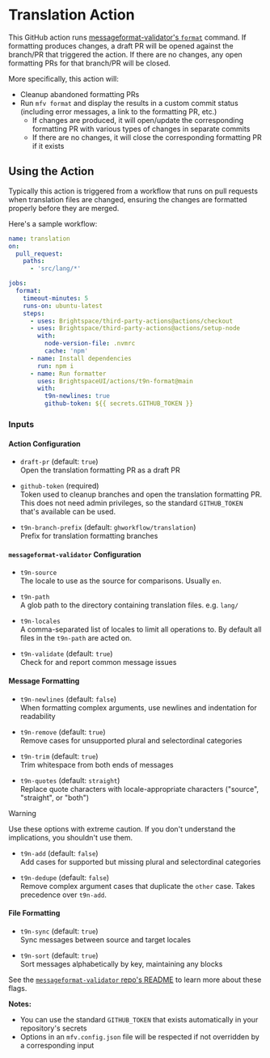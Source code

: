 # Translation Action

This GitHub action runs [messageformat-validator's `format`](https://github.com/bearfriend/messageformat-validator#format) command. If formatting produces changes, a draft PR will be opened against the branch/PR that triggered the action. If there are no changes, any open formatting PRs for that branch/PR will be closed.

More specifically, this action will:
* Cleanup abandoned formatting PRs
* Run `mfv format` and display the results in a custom commit status (including error messages, a link to the formatting PR, etc.)
  * If changes are produced, it will open/update the corresponding formatting PR with various types of changes in separate commits
  * If there are no changes, it will close the corresponding formatting PR if it exists

## Using the Action

Typically this action is triggered from a workflow that runs on pull requests when translation files are changed, ensuring the changes are formatted properly before they are merged.

Here's a sample workflow:

```yml
name: translation
on:
  pull_request:
    paths:
      - 'src/lang/*'

jobs:
  format:
    timeout-minutes: 5
    runs-on: ubuntu-latest
    steps:
      - uses: Brightspace/third-party-actions@actions/checkout
      - uses: Brightspace/third-party-actions@actions/setup-node
        with:
          node-version-file: .nvmrc
          cache: 'npm'
      - name: Install dependencies
        run: npm i
      - name: Run formatter
        uses: BrightspaceUI/actions/t9n-format@main
        with:
          t9n-newlines: true
          github-token: ${{ secrets.GITHUB_TOKEN }}

```

### Inputs

#### Action Configuration

* `draft-pr` (default: `true`)<br>
Open the translation formatting PR as a draft PR

* `github-token` (required)<br>
Token used to cleanup branches and open the translation formatting PR. This does not need admin privileges, so the standard `GITHUB_TOKEN` that's available can be used.

* `t9n-branch-prefix` (default: `ghworkflow/translation`)<br>
Prefix for translation formatting branches

#### `messageformat-validator` Configuration

* `t9n-source`<br>
The locale to use as the source for comparisons. Usually `en`.

* `t9n-path`<br>
A glob path to the directory containing translation files. e.g. `lang/`

* `t9n-locales`<br>
A comma-separated list of locales to limit all operations to. By default all files in the `t9n-path` are acted on.

* `t9n-validate` (default: `true`)<br>
Check for and report common message issues

#### Message Formatting

* `t9n-newlines` (default: `false`)<br>
When formatting complex arguments, use newlines and indentation for readability

* `t9n-remove` (default: `true`)<br>
Remove cases for unsupported plural and selectordinal categories

* `t9n-trim` (default: `true`)<br>
Trim whitespace from both ends of messages

* `t9n-quotes` (default: `straight`)<br>
Replace quote characters with locale-appropriate characters ("source", "straight", or "both")

> [!WARNING]
> Use these options with extreme caution. If you don't understand the implications, you shouldn't use them.
>
> * `t9n-add` (default: `false`)<br>
> Add cases for supported but missing plural and selectordinal categories
>
> * `t9n-dedupe` (default: `false`)<br>
> Remove complex argument cases that duplicate the `other` case. Takes precedence over `t9n-add`.

#### File Formatting

* `t9n-sync` (default: `true`)<br>
Sync messages between source and target locales

* `t9n-sort` (default: `true`)<br>
Sort messages alphabetically by key, maintaining any blocks

See the [`messageformat-validator` repo's README](https://github.com/bearfriend/messageformat-validator) to learn more about these flags.

**Notes:**
* You can use the standard `GITHUB_TOKEN` that exists automatically in your repository's secrets
* Options in an `mfv.config.json` file will be respected if not overridden by a corresponding input
